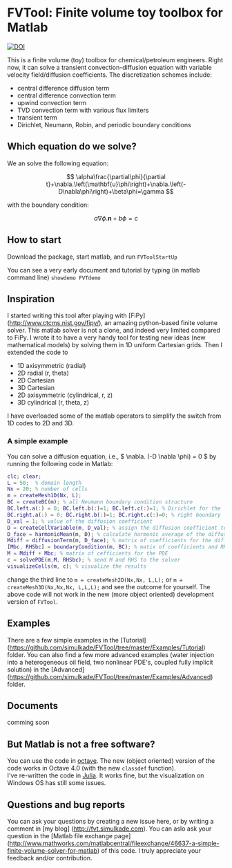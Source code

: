 # FVTool: Finite volume toy toolbox for Matlab

[![DOI](https://zenodo.org/badge/doi/10.5281/zenodo.18156.svg)](http://dx.doi.org/10.5281/zenodo.18156)

This is a finite volume (toy) toolbox for chemical/petroleum engineers. 
Right now, it can solve a transient convection-diffusion equation with variable velocity field/diffusion coefficients. The discretization schemes 
include:
  * central difference diffusion term
  * central difference convection term
  * upwind convection term
  * TVD convection term with various flux limiters
  * transient term
  * Dirichlet, Neumann, Robin, and periodic boundary conditions

## Which equation do we solve?
We an solve the following equation:

$$ \alpha\frac{\partial\phi}{\partial t}+\nabla.\left(\mathbf{u}\phi\right)+\nabla.\left(-D\nabla\phi\right)+\beta\phi=\gamma $$

with the boundary condition:

$$a\nabla\phi.\mathbf{n}+b\phi=c$$

## How to start
Download the package, start matlab, and run
   `FVToolStartUp`
   
You can see a very early document and tutorial by typing (in matlab command line)
   `showdemo FVTdemo`

## Inspiration
I started writing this tool after playing with [FiPy] (http://www.ctcms.nist.gov/fipy/), an amazing python-based finite volume solver. 
This matlab solver is not a clone, and indeed very limited compared to FiPy.
I wrote it to have a very handy tool for testing new ideas (new mathematical models) by solving them in 1D uniform Cartesian grids. 
Then I extended the code to 
  * 1D axisymmetric (radial)
  * 2D radial (r, theta)
  * 2D Cartesian
  * 3D Cartesian
  * 2D axisymmetric (cylindrical, r, z)
  * 3D cylindrical (r, theta, z)
  
I have overloaded some of the matlab operators to simplify the switch from 1D codes to 2D and 3D.

### A simple example
You can solve a diffusion equation, i.e., $ \nabla. (-D \nabla \phi) = 0 $ by running the following code in Matlab:
```matlab
clc; clear;
L = 50;  % domain length
Nx = 20; % number of cells
m = createMesh1D(Nx, L);
BC = createBC(m); % all Neumann boundary condition structure
BC.left.a(:) = 0; BC.left.b(:)=1; BC.left.c(:)=1; % Dirichlet for the left boundary
BC.right.a(:) = 0; BC.right.b(:)=1; BC.right.c(:)=0; % right boundary
D_val = 1; % value of the diffusion coefficient
D = createCellVariable(m, D_val); % assign the diffusion coefficient to the cells
D_face = harmonicMean(m, D); % calculate harmonic average of the diffusion coef on the cell faces
Mdiff = diffusionTerm(m, D_face); % matrix of coefficients for the diffusion term
[Mbc, RHSbc] = boundaryCondition(m, BC); % matix of coefficients and RHS vector for the BC
M = Mdiff + Mbc; % matrix of cefficients for the PDE
c = solvePDE(m,M, RHSbc); % send M and RHS to the solver
visualizeCells(m, c); % visualize the results
```
change the third line to `m = createMesh2D(Nx,Nx, L,L);` or `m = createMesh3D(Nx,Nx,Nx, L,L,L);` and see the outcome for yourself. The above code will not work in the new (more object oriented) development version of `FVTool`.  

## Examples
There are a few simple examples in the [Tutorial] (https://github.com/simulkade/FVTool/tree/master/Examples/Tutorial) folder. 
You can also find a few more advanced examples (water injection into a heterogeneous oil field, two nonlinear PDE's, coupled 
fully implicit solution) in the [Advanced] (https://github.com/simulkade/FVTool/tree/master/Examples/Advanced) folder.

## Documents
comming soon

## But Matlab is not a free software?
You can use the code in [octave](http://www.gnu.org/software/octave/). The new (object oriented) version of the code works in Octave 4.0 (with the new `classdef` function).  
I've re-written the code in [Julia](http://julialang.org/). It works fine, but the visualization on Windows OS has still some issues.

## Questions and bug reports
You can ask your questions by creating a new issue here, or by writing a comment in [my blog] (http://fvt.simulkade.com). You can aslo ask your question in the [Matlab file exchange page] (http://www.mathworks.com/matlabcentral/fileexchange/46637-a-simple-finite-volume-solver-for-matlab) of this code. I truly appreciate your feedback and/or contribution.
